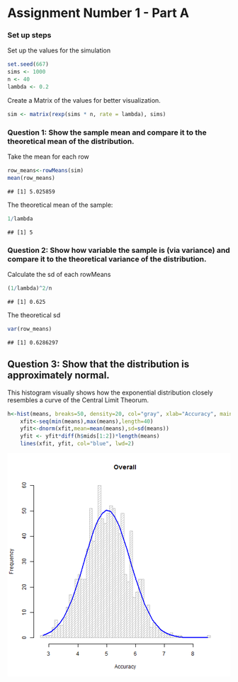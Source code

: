 
# Assignment Number 1 - Part A

### Set up steps

Set up the values for the simulation

```r
set.seed(667)
sims <- 1000
n <- 40
lambda <- 0.2
```

Create a Matrix of the values for better visualization.

```r
sim <- matrix(rexp(sims * n, rate = lambda), sims)
```


### Question 1: Show the sample mean and compare it to the theoretical mean of the distribution.

Take the mean for each row

```r
row_means<-rowMeans(sim)
mean(row_means)
```

```
## [1] 5.025859
```

The theoretical mean of the sample:

```r
1/lambda
```

```
## [1] 5
```


### Question 2: Show how variable the sample is (via variance) and compare it to the theoretical variance of the distribution.

Calculate the sd of each rowMeans

```r
(1/lambda)^2/n
```

```
## [1] 0.625
```

The theoretical sd

```r
var(row_means)
```

```
## [1] 0.6286297
```


## Question 3: Show that the distribution is approximately normal.

This histogram visually shows how the exponential distribution closely resembles a curve of the Central Limit Theorum.

```r
h<-hist(means, breaks=50, density=20, col="gray", xlab="Accuracy", main="Overall")
    xfit<-seq(min(means),max(means),length=40)
    yfit<-dnorm(xfit,mean=mean(means),sd=sd(means))
    yfit <- yfit*diff(h$mids[1:2])*length(means)
    lines(xfit, yfit, col="blue", lwd=2)
```

![plot of chunk unnamed-chunk-7](figure/unnamed-chunk-7-1.png)
